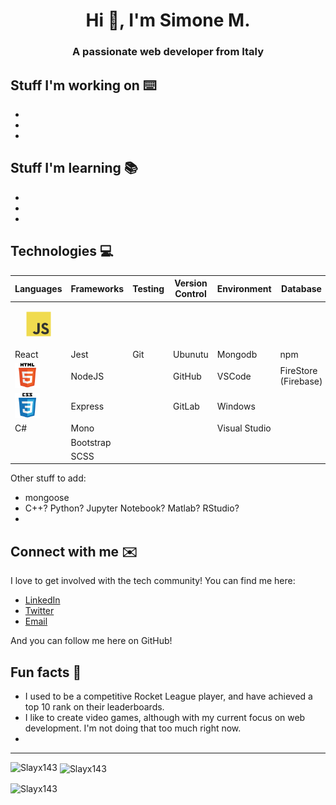 <!-- # Hi, welcome to my profile 👋
I'm **Simone** (he/him) - a IT based web developer! <!-- currently employed at [Aspenify](https://www.aspenify.com/)!🚀-->
<!-- <p align="center">
  <img src="https://camo.githubusercontent.com/f6decabc6a509fd6d5d8a1053fedc3ad96458e223c6a9f8f312d125b6e833c7b/68747470733a2f2f692e696d6775722e636f6d2f6958754c3148472e706e67"/>    <!-- https://cdn.dribbble.com/users/1162077/screenshots/3848914/programmer.gif -->
<!-- </p> -->
<h1 align="center">Hi 👋, I'm Simone M.</h1>
<h3 align="center">A passionate web developer from Italy</h3>

## Stuff I'm working on ⌨️
- <!-- Creating a [Twitter Clone](https://github.com/arkii1/twitter-app) -->
- <!-- Redesigning my portfolio site in Figma -->
- <!-- Cleaning up my github profile and previous projects -->

## Stuff I'm learning 📚
- <!-- All the cool stuff you can do with **Firebase** -->
- <!-- Improving my knowledge of **backend** in the MERN stack -->
- <!-- React's **Context API** -->

## Technologies  💻

| Languages     | Frameworks    | Testing |  Version Control | Environment   | Database             |  Other       |
| ------------- | ------------- | ------- | ---------------- | ------------- | -------------------- | ------------ |
|  <a href="https://developer.mozilla.org/en-US/docs/Web/JavaScript" target="_blank" rel="noreferrer"> <p align="center" vertical-align="bottom"> <img  src="https://raw.githubusercontent.com/devicons/devicon/master/icons/javascript/javascript-original.svg" alt="javascript" width="40" height="40" align="center"/> </a>  </p>
| React         | Jest    | Git              | Ubunutu       | Mongodb              | npm          |
| <a href="wikipedia.org/wiki/HTML5" target="_blank" rel="noreferrer"> <img src="https://raw.githubusercontent.com/devicons/devicon/master/icons/html5/html5-original-wordmark.svg" alt="html5" width="40" height="40"/> </a>          | NodeJS        |         | GitHub           | VSCode        | FireStore (Firebase) | Webpack      | 
| <a href="https://www.w3schools.com/css/" target="_blank" rel="noreferrer"> <img src="https://raw.githubusercontent.com/devicons/devicon/master/icons/css3/css3-original-wordmark.svg" alt="css3" width="40" height="40"/> </a>           | Express       |         | GitLab           | Windows       |                      | Firebase     |
| C#            | Mono          |         |                  | Visual Studio |                      | Unity        |
|               | Bootstrap     |         |                  |               |                      |              |
|               | SCSS          |         |                  |               |                      |              |

 Other stuff to add: 
- mongoose
- C++? Python? Jupyter Notebook? Matlab? RStudio?
- 

## Connect with me ✉️
I love to get involved with the tech community! You can find me here:
- [LinkedIn]()
- [Twitter]()
- [Email](simo.maliziola@yahoo.it)

And you can follow me here on GitHub!

## Fun facts 🎈
- I used to be a competitive Rocket League player, and have achieved a top 10 rank on their leaderboards.
- I like to create video games, although with my current focus on web development. I'm not doing that too much right now.
-
<hr>

<p><img align="left" src="https://github-readme-stats.vercel.app/api/top-langs?username=slayx143&show_icons=true&locale=en&layout=compact&theme=tokyonight" alt="Slayx143" /></p>

<p>&nbsp;<img align="center" src="https://github-readme-stats.vercel.app/api?username=slayx143&show_icons=true&locale=en&theme=tokyonight" alt="Slayx143" /></p>

<p><img align="center" src="https://github-readme-streak-stats.herokuapp.com/?user=slayx143&&theme=tokyonight" alt="Slayx143" /></p>



<!-- **Slayx143/Slayx143** is a ✨ _special_ ✨ repository because its `README.md` (this file) appears on your GitHub profile.

Here are some ideas to get you started:

- 🔭 I’m currently working on ...
- 🌱 I’m currently learning ...
- 👯 I’m looking to collaborate on ...
- 🤔 I’m looking for help with ...
- 💬 Ask me about ...
- 📫 How to reach me: ...
- 😄 Pronouns: ...
- ⚡ Fun fact: ...
-->
